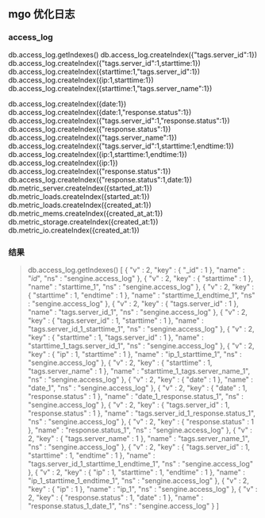 ##  mgo 优化日志

###  access_log
db.access_log.getIndexes()
db.access_log.createIndex({"tags.server_id":1})
db.access_log.createIndex({"tags.server_id":1,starttime:1})
db.access_log.createIndex({starttime:1,"tags.server_id":1})
db.access_log.createIndex({ip:1,starttime:1})
db.access_log.createIndex({starttime:1,"tags.server_name":1})

db.access_log.createIndex({date:1})
db.access_log.createIndex({date:1,"response.status":1})
db.access_log.createIndex({"tags.server_id":1,"response.status":1})
db.access_log.createIndex({"response.status":1})
db.access_log.createIndex({"tags.server_name":1})
db.access_log.createIndex({"tags.server_id":1,starttime:1,endtime:1})
db.access_log.createIndex({ip:1,starttime:1,endtime:1})
db.access_log.createIndex({ip:1})
db.access_log.createIndex({"response.status":1})
db.access_log.createIndex({"response.status":1,date:1})
db.metric_server.createIndex({started_at:1})
db.metric_loads.createIndex({started_at:1})
db.metric_loads.createIndex({created_at:1})
db.metric_mems.createIndex({created_at_at:1})
db.metric_storage.createIndex({created_at:1})
db.metric_io.createIndex({created_at:1})

### 结果　
> db.access_log.getIndexes()
[
	{
		"v" : 2,
		"key" : {
			"_id" : 1
		},
		"name" : "_id_",
		"ns" : "sengine.access_log"
	},
	{
		"v" : 2,
		"key" : {
			"starttime" : 1
		},
		"name" : "starttime_1",
		"ns" : "sengine.access_log"
	},
	{
		"v" : 2,
		"key" : {
			"starttime" : 1,
			"endtime" : 1
		},
		"name" : "starttime_1_endtime_1",
		"ns" : "sengine.access_log"
	},
	{
		"v" : 2,
		"key" : {
			"tags.server_id" : 1
		},
		"name" : "tags.server_id_1",
		"ns" : "sengine.access_log"
	},
	{
		"v" : 2,
		"key" : {
			"tags.server_id" : 1,
			"starttime" : 1
		},
		"name" : "tags.server_id_1_starttime_1",
		"ns" : "sengine.access_log"
	},
	{
		"v" : 2,
		"key" : {
			"starttime" : 1,
			"tags.server_id" : 1
		},
		"name" : "starttime_1_tags.server_id_1",
		"ns" : "sengine.access_log"
	},
	{
		"v" : 2,
		"key" : {
			"ip" : 1,
			"starttime" : 1
		},
		"name" : "ip_1_starttime_1",
		"ns" : "sengine.access_log"
	},
	{
		"v" : 2,
		"key" : {
			"starttime" : 1,
			"tags.server_name" : 1
		},
		"name" : "starttime_1_tags.server_name_1",
		"ns" : "sengine.access_log"
	},
	{
		"v" : 2,
		"key" : {
			"date" : 1
		},
		"name" : "date_1",
		"ns" : "sengine.access_log"
	},
	{
		"v" : 2,
		"key" : {
			"date" : 1,
			"response.status" : 1
		},
		"name" : "date_1_response.status_1",
		"ns" : "sengine.access_log"
	},
	{
		"v" : 2,
		"key" : {
			"tags.server_id" : 1,
			"response.status" : 1
		},
		"name" : "tags.server_id_1_response.status_1",
		"ns" : "sengine.access_log"
	},
	{
		"v" : 2,
		"key" : {
			"response.status" : 1
		},
		"name" : "response.status_1",
		"ns" : "sengine.access_log"
	},
	{
		"v" : 2,
		"key" : {
			"tags.server_name" : 1
		},
		"name" : "tags.server_name_1",
		"ns" : "sengine.access_log"
	},
	{
		"v" : 2,
		"key" : {
			"tags.server_id" : 1,
			"starttime" : 1,
			"endtime" : 1
		},
		"name" : "tags.server_id_1_starttime_1_endtime_1",
		"ns" : "sengine.access_log"
	},
	{
		"v" : 2,
		"key" : {
			"ip" : 1,
			"starttime" : 1,
			"endtime" : 1
		},
		"name" : "ip_1_starttime_1_endtime_1",
		"ns" : "sengine.access_log"
	},
	{
		"v" : 2,
		"key" : {
			"ip" : 1
		},
		"name" : "ip_1",
		"ns" : "sengine.access_log"
	},
	{
		"v" : 2,
		"key" : {
			"response.status" : 1,
			"date" : 1
		},
		"name" : "response.status_1_date_1",
		"ns" : "sengine.access_log"
	}
]
